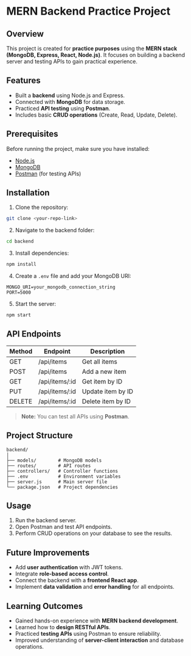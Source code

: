 # MERN Backend Practice Project

## Overview

This project is created for **practice purposes** using the **MERN stack (MongoDB, Express, React, Node.js)**.
It focuses on building a backend server and testing APIs to gain practical experience.

## Features

* Built a **backend** using Node.js and Express.
* Connected with **MongoDB** for data storage.
* Practiced **API testing** using **Postman**.
* Includes basic **CRUD operations** (Create, Read, Update, Delete).

## Prerequisites

Before running the project, make sure you have installed:

* [Node.js](https://nodejs.org/)
* [MongoDB](https://www.mongodb.com/)
* [Postman](https://www.postman.com/) (for testing APIs)

## Installation

1. Clone the repository:

```bash
git clone <your-repo-link>
```

2. Navigate to the backend folder:

```bash
cd backend
```

3. Install dependencies:

```bash
npm install
```

4. Create a `.env` file and add your MongoDB URI:

```
MONGO_URI=your_mongodb_connection_string
PORT=5000
```

5. Start the server:

```bash
npm start
```

## API Endpoints

| Method | Endpoint       | Description       |
| ------ | -------------- | ----------------- |
| GET    | /api/items     | Get all items     |
| POST   | /api/items     | Add a new item    |
| GET    | /api/items/:id | Get item by ID    |
| PUT    | /api/items/:id | Update item by ID |
| DELETE | /api/items/:id | Delete item by ID |

> **Note:** You can test all APIs using **Postman**.

## Project Structure

```
backend/
│
├── models/        # MongoDB models
├── routes/        # API routes
├── controllers/   # Controller functions
├── .env           # Environment variables
├── server.js      # Main server file
└── package.json   # Project dependencies
```

## Usage

1. Run the backend server.
2. Open Postman and test API endpoints.
3. Perform CRUD operations on your database to see the results.

## Future Improvements

* Add **user authentication** with JWT tokens.
* Integrate **role-based access control**.
* Connect the backend with a **frontend React app**.
* Implement **data validation** and **error handling** for all endpoints.

## Learning Outcomes

* Gained hands-on experience with **MERN backend development**.
* Learned how to **design RESTful APIs**.
* Practiced **testing APIs** using Postman to ensure reliability.
* Improved understanding of **server-client interaction** and database operations.
